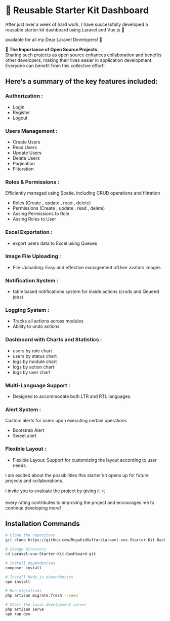 
# 🚀 Reusable Starter Kit Dashboard

After just over a week of hard work, I have successfully developed a reusable starter kit dashboard using Laravel and Vue.js 🎉

available for all my Dear Laravel Developers!  🌟 

🌟 **The Importance of Open Source Projects**:  
Sharing such projects as open source enhances collaboration and benefits other developers, making their lives easier in application development. 
Everyone can benefit from this collective effort!

## Here’s a summary of the key features included:
### Authorization :

- Login
- Register
- Logout

### Users Management  :
- Create Users
- Read Users
- Update Users
- Delete Users
- Pagination
- Filteration

### Roles & Permissions  :
Efficiently managed using Spatie, including CRUD operations and filtration
- Roles (Create , update , read , delete)
- Permissions (Create , update , read , delete)
- Assing Permissions to Role
- Assing Roles to User


### Excel Exportation  :
- export users data to Excel using Queues

### Image File Uploading  :
 - File Uploading: Easy and effective management ofUser avatars images.

###  Notification System :
-  table based notifications system for inside actions (cruds and Qeueed jobs)

###  Logging System :
- Tracks all actions across modules 
- Ability to undo actions.

 
### Dashboard with Charts and Statistics :
- users by role chart
- users by status chart
- logs by module chart 
- logs by action chart
- logs by user chart


### Multi-Language Support  :
- Designed to accommodate both LTR and RTL languages.

### Alert System  :
 Custom alerts for users upon executing certain operations
- Bootstrab Alert
- Sweet alert

### Flexible Layout  :

- Flexible Layout: Support for customizing the layout according to user needs.




I am excited about the possibilities this starter kit opens up for future projects and collaborations. 

I invite you to evaluate the project by giving it ⭐️; 

every rating contributes to improving the project and encourages me to continue developing more!

## Installation Commands

```bash
# Clone the repository
git clone https://github.com/MogahidGaffar/Laravel-vue-Starter-Kit-Dashboard.git

# Change directory
cd Laravel-vue-Starter-Kit-Dashboard.git

# Install dependencies
composer install

# Install Node.js dependencies
npm install

# Run migrations
php artisan migrate:fresh --seed

# Start the local development server
php artisan serve
npm run dev
```

